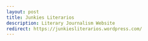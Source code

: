```yaml
---
layout: post
title: Junkies Literarios
description: Literary Journalism Website
redirect: https://junkiesliterarios.wordpress.com/
---
```

